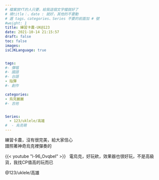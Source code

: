 ```yaml
---
# 檔案放YT的人只要，給我這個文字檔就好了
# 填title：、date : 就好，其他的不要動
# 選 tags、categories、Series 不要的前面加 # 號
#weight: 1
title: 練習卡農-UK@123
date: 2021-10-14 21:15:57
draft: false
toc: false
images:
isCJKLanguage: true


tags:
#- 彈唱
#- 國語
#- 台語
- 指彈
#- 創作

categories:
- 烏克麗麗
#- 吉他


Series:
  - 123/uklele/高雄
#  - 烏克萌
---
```


<!-- 以下為文章內容，可以自己加文字感言
YouTube 只要後面那串字就可以
-->

練習卡農，沒有很完美，給大家信心  
譜照著神奇烏克裡彈奏的  

{{< youtube "l-96_OvqbeI" >}}
&nbsp;
電烏克，好玩欸，效果器也很好玩，不是高級貨，我找CP值高的玩而已


 @123/uklele/高雄
